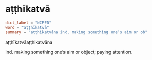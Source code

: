 # aṭṭhīkatvā

``` toml
dict_label = "NCPED"
word = "aṭṭhīkatvā"
summary = "aṭṭhikatvāna ind. making something one’s aim or ob"
```

aṭṭhīkatvāaṭṭhikatvāna

ind. making something one’s aim or object; paying attention.

